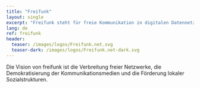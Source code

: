 ```yaml
---
title: "Freifunk"
layout: single
excerpt: "Freifunk steht für freie Kommunikation in digitalen Datennetzen."
lang: de
ref: freifunk
header:
  teaser: /images/logos/Freifunk.net.svg
  teaser-dark: /images/logos/Freifunk.net-dark.svg
---
```


Die Vision von freifunk ist die Verbreitung freier Netzwerke, die Demokratisierung der Kommunikationsmedien und die Förderung lokaler Sozialstrukturen.
